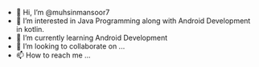 - 👋 Hi, I’m @muhsinmansoor7
- 👀 I’m interested in Java Programming along with Android Development in kotlin.
- 🌱 I’m currently learning Android Development
- 💞️ I’m looking to collaborate on ...
- 📫 How to reach me ...

<!---
muhsinmansoor7/muhsinmansoor7 is a ✨ special ✨ repository because its `README.md` (this file) appears on your GitHub profile.
You can click the Preview link to take a look at your changes.
--->
